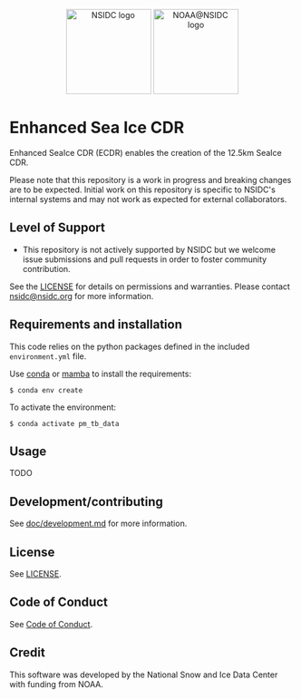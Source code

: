<p float="left" align="center">
    <img alt="NSIDC logo" src="https://nsidc.org/themes/custom/nsidc/logo.svg" height="150" />
    <img alt="NOAA@NSIDC logo" src="https://nsidc.org/sites/default/files/images/Logo/noaa_at_nsidc.png" height="150" />
</p>

# Enhanced Sea Ice CDR

Enhanced SeaIce CDR (ECDR) enables the creation of the 12.5km SeaIce CDR.

Please note that this repository is a work in progress and breaking changes are
to be expected. Initial work on this repository is specific to NSIDC's internal
systems and may not work as expected for external collaborators.


## Level of Support

* This repository is not actively supported by NSIDC but we welcome issue submissions and
  pull requests in order to foster community contribution.

See the [LICENSE](GENERAL) for details on permissions and warranties. Please contact
nsidc@nsidc.org for more information.


## Requirements and installation

This code relies on the python packages defined in the included
`environment.yml` file.

Use [conda](https://docs.conda.io/en/latest/) or
[mamba](https://mamba.readthedocs.io/en/latest/index.html) to install the
requirements:

```
$ conda env create
```

To activate the environment:

```
$ conda activate pm_tb_data
```

## Usage

TODO

## Development/contributing

See [doc/development.md](doc/development.md) for more information.

## License

See [LICENSE](LICENSE).


## Code of Conduct

See [Code of Conduct](CODE_OF_CONDUCT.md).


## Credit

This software was developed by the National Snow and Ice Data Center with
funding from NOAA.

